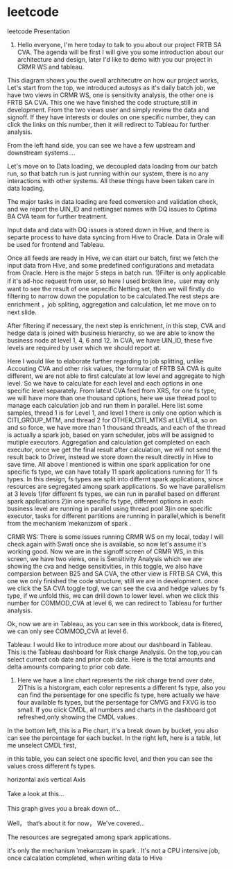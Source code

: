 # leetcode
leetcode
Presentation

1. Hello everyone, I'm here today to talk to you about our project  FRTB SA CVA. The agenda will be first I will give you some introduction about our architecture and design, later I'd like to demo with you our project in CRMR WS and tableau.

This diagram shows you the oveall architecutre on how our project works, 
Let's start from the top, we introduced autosys as it's daily batch job, we have two views in CRMR WS, one is sensitivity analysis, the other one is FRTB SA CVA. This one we have finished the code structure,still in development. From the two views user and simply review the data and signoff. If they have interests or doules on one specific number, they can click the links on this number, then it will redirect to Tableau for further analysis.  

From the left hand side, you can see we have a few upstream and downstream systems....


Let's move on to Data loading, we decoupled data loading from our batch run, so that batch run is just running within our system, there is no any interactions with other systems. All these things have been taken care in data loading.

The major tasks in data loading are feed conversion and validation check, and we report the UIN_ID and nettingset names with DQ issues to Optima BA CVA team for further treatment. 

Input data and data with DQ issues is stored down in Hive,  and there is separte process to have data syncing from Hive to Oracle. Data in Orale will be used for frontend and Tableau.

Once all feeds are ready in Hive, we can start our batch, first we fetch the input data from Hive, and some predefined configurations and metadata from Oracle. Here is the major 5 steps in batch run. 1)Filter is only applicable if it's ad-hoc request from user, so here I used broken line，user may only want to see the result of one sepecific Netting set, then we will firstly do filtering to narrow down the population to be calculated.The rest steps are enrichment ，job spliting, aggregation and calculation, let me move on to next slide.

After filtering if necessary, the next step is enrichment, in this step, CVA and hedge data is joined with business hierarchy, so we are able to know the business node at level 1, 4, 6 and 12. In CVA, we have UIN_ID, these five levels are required by user which we should report at.

Here I would like to elaborate further regarding to job splitting, unlike Accouting CVA and other risk values, the formular of FRTB SA CVA is quite different, we are not able to first calculate at low level and aggregate to high level. So we have to calculate for each level and each options in one specific level separately. From latest CVA feed from XRS, for one fs type, we will have more than one thousand options, here we use thread pool to manage each calculation job and run them in parallel.  Here list some samples, thread 1 is for Level 1, and level 1 there is only one option which is CITI_GROUP_MTM, and thread 2 for  OTHER_CITI_MTKS at LEVEL4, so on and so force, we have more than 1 thousand threads,  and each of the thread is actually a spark job, based on yarn scheduler, jobs will be assigned to mutiple executors.  Aggregation and calculation get completed on each executor, once we get the final result after calculation, we will not send the result back to Driver, instead we store down the result directly in Hive to save time. All above I mentioned is within one spark application for one specific fs type, we can have totally 11 spark applications running for 11 fs types. In this design, fs types are split into differnt spark applications, since resources are segregated among spark applications. So we have parallelism at 3 levels 
1)for different fs types, we can run in parallel based on different spark applications
2)in one specific fs type, different options in each business level are running in parallel using thread pool
3)in one specific executor, tasks for different partitions are running in parallel,which is benefit from the mechanism ˈmekənɪzəm of spark .


CRMR WS:
There is some issues running CRMR WS on my local, today I will check again with Swati once she is available, so now let's assume it's working good.
Now we are in the signoff screen of CRMR WS, in this screen, we have two views, one is Sensitivity Analysis which we are showing the cva and hedge sensitivities, in this toggle, we also have comparsion between B25 and SA CVA, the other view is FRTB SA CVA, this one we only finished the code structure, still we are in development. once we click the SA CVA toggle tɒɡl, we can see the cva and hedge values by fs type, if we unfold this, we can drill down to lower level. when we click this number for  COMMOD_CVA at level 6, we can redirect to Tableau for further analysis.

Ok, now we are in Tableau, as you can see in this workbook, data is fitered, we can only see COMMOD_CVA at level 6.


Tableau:
I would like to introduce more about our dashboard in Tableau.
This is the Tableau dashboard for Risk charge Analysis. On the top,you can select currect cob date and prior cob date. Here is the total amounts and delta amounts comparing to prior cob date.

1) Here we have a line chart represents the risk charge trend over date, 
2)This is a historgram, each color represents a different fs type, also you can find the persentage for one specific fs type,  here actually we have four available fs types, but the persentage for CMVG and FXVG  is too small. If you click CMDL, all numbers and charts in the dashboard got refreshed,only showing the CMDL values. 

In the bottom left, this is a Pie chart, it's a break down by bucket, you also can see the percentage for each bucket. In the right left, here is a table, let me unselect CMDL first,

in this table, you can select one specific level, and then you can see the values cross different fs types.

horizontal axis  vertical Axis

Take a look at this…　

This graph gives you a break down of…　　


Well， that‘s about it for now， We’ve covered…


The resources are segregated among spark applications.

it's only the mechanism ˈmekənɪzəm in spark . It's not a CPU intensive job, once calcalation completed, when writing data to Hive
